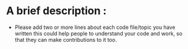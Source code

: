 # A brief description :
+ Please add two or more lines about each code file/topic you have written this could help people to understand your code and work, so that they can make contributions to it too.
